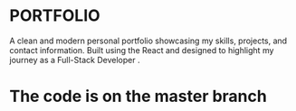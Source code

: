 # PORTFOLIO
A clean and modern personal portfolio showcasing my skills, projects, and contact information. Built using the React and designed to highlight my journey as a Full-Stack Developer .

# The code is on the master branch
